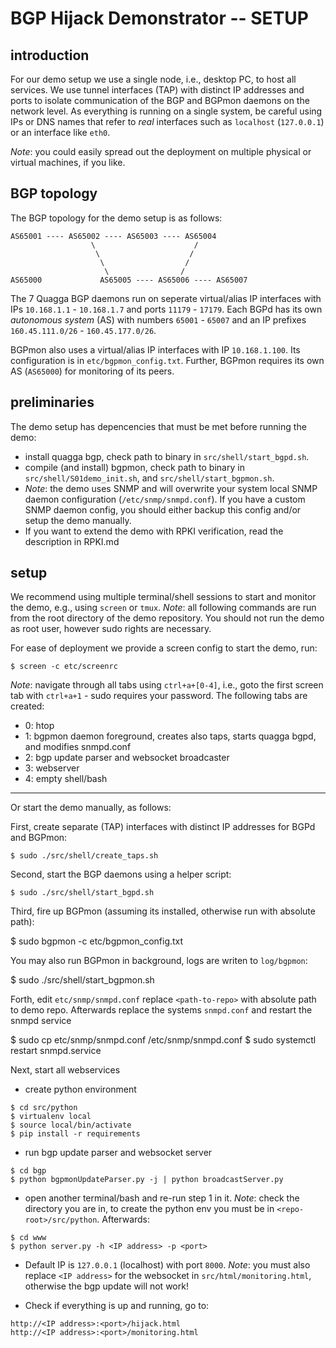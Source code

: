 # BGP Hijack Demonstrator -- SETUP

## introduction

For our demo setup we use a single node, i.e., desktop PC, to host all services.
We use tunnel interfaces (TAP) with distinct IP addresses and ports to isolate
communication of the BGP and BGPmon daemons on the network level. As everything
is running on a single system, be careful using IPs or DNS names that refer to
_real_ interfaces such as `localhost` (`127.0.0.1`) or an interface like `eth0`.

_Note_: you could easily spread out the deployment on multiple physical or
virtual machines, if you like.

## BGP topology

The BGP topology for the demo setup is as follows:

```
AS65001 ---- AS65002 ---- AS65003 ---- AS65004
                  \                      /
                   \                    /
                    \                  /
                     \                /  
AS65000             AS65005 ---- AS65006 ---- AS65007
```

The 7 Quagga BGP daemons run on seperate virtual/alias IP interfaces with IPs
`10.168.1.1` - `10.168.1.7` and ports `11179` - `17179`. Each BGPd has its own
_autonomous system_ (AS) with numbers `65001` - `65007` and an IP prefixes
`160.45.111.0/26` - `160.45.177.0/26`.

BGPmon also uses a virtual/alias IP interfaces with IP `10.168.1.100`.  Its
configuration is in `etc/bgpmon_config.txt`. Further, BGPmon requires its own AS
 (`AS65000`) for monitoring of its peers.


## preliminaries

The demo setup has depencencies that must be met before running the demo:

- install quagga bgp, check path to binary in `src/shell/start_bgpd.sh`.
- compile (and install) bgpmon, check path to binary in
`src/shell/S01demo_init.sh`, and `src/shell/start_bgpmon.sh`.
- _Note_: the demo uses SNMP and will overwrite your system local SNMP daemon
configuration (`/etc/snmp/snmpd.conf`). If you have a custom SNMP daemon config,
you should either backup this config and/or setup the demo manually.
- If you want to extend the demo with RPKI verification, read the description
in RPKI.md

## setup

We recommend using multiple terminal/shell sessions to start and monitor the
demo, e.g., using `screen` or `tmux`. _Note_: all following commands are run
from the root directory of the demo repository. You should not run the demo as
root user, however sudo rights are necessary.

For ease of deployment we provide a screen config to start the demo, run:

    $ screen -c etc/screenrc

_Note_: navigate through all tabs using `ctrl+a+[0-4]`, i.e., goto the first
screen tab with `ctrl+a+1` - sudo requires your password. The following tabs
are created:
- 0: htop
- 1: bgpmon daemon foreground, creates also taps, starts quagga bgpd, and
modifies snmpd.conf
- 2: bgp update parser and websocket broadcaster
- 3: webserver
- 4: empty shell/bash

-----

Or start the demo manually, as follows:

First, create separate (TAP) interfaces with distinct IP addresses for BGPd
and BGPmon:

    $ sudo ./src/shell/create_taps.sh

Second, start the BGP daemons using a helper script:

    $ sudo ./src/shell/start_bgpd.sh

Third, fire up BGPmon (assuming its installed, otherwise run with absolute path):

  $ sudo bgpmon -c etc/bgpmon_config.txt

You may also run BGPmon in background, logs are writen to `log/bgpmon`:

  $ sudo ./src/shell/start_bgpmon.sh

Forth, edit `etc/snmp/snmpd.conf` replace `<path-to-repo>` with absolute path
to demo repo. Afterwards replace the systems `snmpd.conf` and restart the snmpd
service

  $ sudo cp etc/snmp/snmpd.conf /etc/snmp/snmpd.conf
  $ sudo systemctl restart snmpd.service

Next, start all webservices

* create python environment
```
$ cd src/python
$ virtualenv local
$ source local/bin/activate
$ pip install -r requirements
```

* run bgp update parser and websocket server
```
$ cd bgp
$ python bgpmonUpdateParser.py -j | python broadcastServer.py
```

* open another terminal/bash and re-run step 1 in it. _Note_: check the
directory you are in, to create the python env you must be in
`<repo-root>/src/python`. Afterwards:
```
$ cd www
$ python server.py -h <IP address> -p <port>
```

* Default IP is `127.0.0.1` (localhost) with port `8000`. _Note_: you must also
replace `<IP address>` for the websocket in `src/html/monitoring.html`,
otherwise the bgp update will not work!

* Check if everything is up and running, go to:
```
http://<IP address>:<port>/hijack.html
http://<IP address>:<port>/monitoring.html
```
